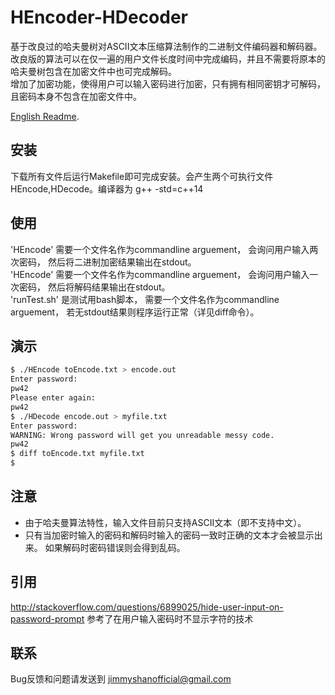 # HEncoder-HDecoder
基于改良过的哈夫曼树对ASCII文本压缩算法制作的二进制文件编码器和解码器。 改良版的算法可以在仅一遍的用户文件长度时间中完成编码，并且不需要将原本的哈夫曼树包含在加密文件中也可完成解码。  
增加了加密功能，使得用户可以输入密码进行加密，只有拥有相同密钥才可解码，且密码本身不包含在加密文件中。  
  
[English Readme](https://github.com/dragonhades/HEncoder-HDecoder/blob/master/README.md).  
  
安装  
---
下载所有文件后运行Makefile即可完成安装。会产生两个可执行文件HEncode,HDecode。编译器为 g++ -std=c++14  
  
使用
---
  'HEncode' 需要一个文件名作为commandline arguement， 会询问用户输入两次密码， 然后将二进制加密结果输出在stdout。  
  'HEncode' 需要一个文件名作为commandline arguement， 会询问用户输入一次密码， 然后将解码结果输出在stdout。  
  'runTest.sh' 是测试用bash脚本， 需要一个文件名作为commandline arguement， 若无stdout结果则程序运行正常（详见diff命令）。  
  
演示
---
```bash
$ ./HEncode toEncode.txt > encode.out  
Enter password:  
pw42  
Please enter again:  
pw42  
$ ./HDecode encode.out > myfile.txt  
Enter password:  
WARNING: Wrong password will get you unreadable messy code.  
pw42  
$ diff toEncode.txt myfile.txt  
$  
```
  
注意
---
 * 由于哈夫曼算法特性，输入文件目前只支持ASCII文本（即不支持中文）。  
 * 只有当加密时输入的密码和解码时输入的密码一致时正确的文本才会被显示出来。 如果解码时密码错误则会得到乱码。  
  
引用
---
http://stackoverflow.com/questions/6899025/hide-user-input-on-password-prompt   参考了在用户输入密码时不显示字符的技术
  
联系
---
Bug反馈和问题请发送到 jimmyshanofficial@gmail.com 
